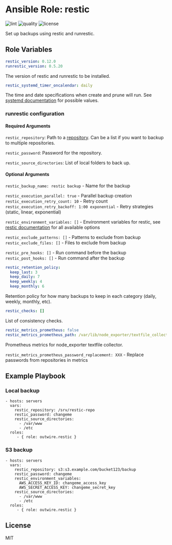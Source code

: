 Ansible Role: restic
=========

![lint](https://github.com/outwire/ansible-role-restic/workflows/ci/badge.svg)
![quality](https://img.shields.io/ansible/quality/53614)
![license](https://img.shields.io/github/license/outwire/ansible-role-restic)

Set up backups using restic and runrestic.

Role Variables
--------------

```yaml
restic_version: 0.12.0
runrestic_version: 0.5.20
```

The version of restic and runrestic to be installed.


```yaml
restic_systemd_timer_oncalendar: daily
```

The time and date specifications when create and prune will run. See [systemd documentation](https://www.freedesktop.org/software/systemd/man/systemd.time.html) for possible values.


### runrestic configuration

#### Required Arguments

`restic_repository`: Path to a [repository](https://restic.readthedocs.io/en/stable/030_preparing_a_new_repo.html). Can be a list if you want to backup to multiple repositories.

`restic_password`: Password for the repository.

`restic_source_directories`: List of local folders to back up.

#### Optional Arguments

`restic_backup_name: restic backup` - Name for the backup

`restic_execution_parallel: true` - Parallel backup creation  
`restic_execution_retry_count: 10` - Retry count  
`restic_execution_retry_backoff: 1:00 exponential` - Retry strategies (static, linear, exponential)

`restic_environment_variables: []` - Environment variables for restic, see [restic documentation](https://restic.readthedocs.io/en/stable/040_backup.html#environment-variables) for all available options

`restic_exclude_patterns: []` - Patterns to exclude from backup  
`restic_exclude_files: []` - Files to exclude from backup

`restic_pre_hooks: []` - Run command before the backup  
`restic_post_hooks: []` - Run command after the backup

```yaml
restic_retention_policy:
  keep_last: 3
  keep_daily: 7
  keep_weekly: 4
  keep_monthly: 6
```

Retention policy for how many backups to keep in each category (daily, weekly, monthly, etc).

```yaml
restic_checks: []
```

List of consistency checks.

```yaml
restic_metrics_prometheus: false
restic_metrics_prometheus_path: /var/lib/node_exporter/textfile_collector/runrestic.prom
```

Prometheus metrics for node_exporter textfile collector.

`restic_metrics_prometheus_password_replacement: XXX` - Replace passwords from repositories in metrics

Example Playbook
----------------

### Local backup

    - hosts: servers
      vars:
        restic_repository: /srv/restic-repo
        restic_password: changeme
        restic_source_directories:
          - /var/www
          - /etc
      roles:
         - { role: outwire.restic }


### S3 backup

    - hosts: servers
      vars:
        restic_repository: s3:s3.example.com/bucket123/backup
        restic_password: changeme
        restic_environment_variables:
          AWS_ACCESS_KEY_ID: changeme_access_key
          AWS_SECRET_ACCESS_KEY: changeme_secret_key
        restic_source_directories:
          - /var/www
          - /etc
      roles:
         - { role: outwire.restic }


License
-------

MIT
